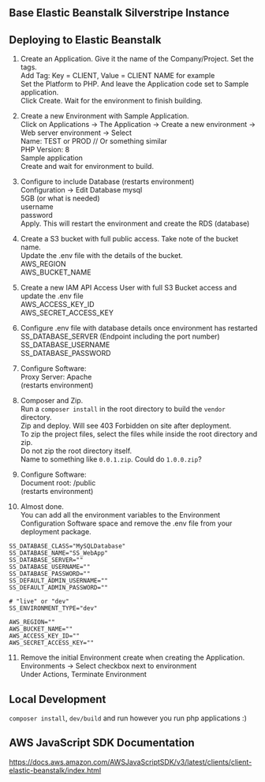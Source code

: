 ## Base Elastic Beanstalk Silverstripe Instance 

## Deploying to Elastic Beanstalk
1. Create an Application. Give it the name of the Company/Project. Set the tags.  
   Add Tag: Key = CLIENT, Value = CLIENT NAME for example  
   Set the Platform to PHP. And leave the Application code set to Sample application.  
   Click Create. Wait for the environment to finish building.  


2. Create a new Environment with Sample Application.  
   Click on Applications -> The Application -> Create a new environment -> Web server environment -> Select    
   Name: TEST or PROD // Or something similar    
   PHP Version: 8  
   Sample application  
   Create and wait for environment to build.  


3. Configure to include Database (restarts environment)  
   Configuration -> Edit Database
   mysql  
   5GB (or what is needed)  
   username  
   password  
   Apply. This will restart the environment and create the RDS  (database)  


4. Create a S3 bucket with full public access. Take note of the bucket name.  
   Update the .env file with the details of the bucket.  
   AWS_REGION  
   AWS_BUCKET_NAME  


5. Create a new IAM API Access User with full S3 Bucket access and update the .env file   
   AWS_ACCESS_KEY_ID  
   AWS_SECRET_ACCESS_KEY  


6. Configure .env file with database details once environment has restarted  
   SS_DATABASE_SERVER (Endpoint including the port number)  
   SS_DATABASE_USERNAME  
   SS_DATABASE_PASSWORD  


7. Configure Software:  
   Proxy Server: Apache  
   (restarts environment)  


8. Composer and Zip.  
   Run a `composer install` in the root directory to build the `vendor` directory.  
   Zip and deploy. Will see 403 Forbidden on site after deployment.  
   To zip the project files, select the files while inside the root directory and zip.  
   Do not zip the root directory itself.  
   Name to something like `0.0.1.zip`. Could do `1.0.0.zip`?  


9. Configure Software:  
   Document root: /public  
   (restarts environment)


10. Almost done.  
    You can add all the environment variables to the Environment Configuration Software space and remove the .env file from your deployment package.  
 ```text
SS_DATABASE_CLASS="MySQLDatabase"
SS_DATABASE_NAME="SS_WebApp"
SS_DATABASE_SERVER=""
SS_DATABASE_USERNAME=""
SS_DATABASE_PASSWORD=""
SS_DEFAULT_ADMIN_USERNAME=""
SS_DEFAULT_ADMIN_PASSWORD=""

# "live" or "dev"
SS_ENVIRONMENT_TYPE="dev"

AWS_REGION=""
AWS_BUCKET_NAME=""
AWS_ACCESS_KEY_ID=""
AWS_SECRET_ACCESS_KEY=""
```
   

11. Remove the initial Environment create when creating the Application. 
   Environments -> Select checkbox next to environment  
   Under Actions, Terminate Environment  


## Local Development  
`composer install`, `dev/build` and run however you run php applications :)   


## AWS JavaScript SDK Documentation  
https://docs.aws.amazon.com/AWSJavaScriptSDK/v3/latest/clients/client-elastic-beanstalk/index.html  